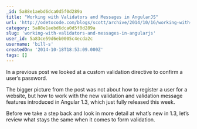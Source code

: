 ```yaml
---
_id: 5a88e1aebd6dca0d5f0d289a
title: "Working with Validators and Messages in AngularJS"
url: 'http://odetocode.com/blogs/scott/archive/2014/10/16/working-with-validators-and-messages-in-angularjs.aspx'
category: 5a88e1aebd6dca0d5f0d289a
slug: 'working-with-validators-and-messages-in-angularjs'
user_id: 5a83ce59d6eb0005c4ecda2c
username: 'bill-s'
createdOn: '2014-10-18T18:53:09.000Z'
tags: []
---
```


In a previous post we looked at a custom validation directive to confirm a user’s password.

The bigger picture from the post was not about how to register a user for a website, but how to work with the new validation and validation message features introduced in Angular 1.3, which just fully released this week.

Before we take a step back and look in more detail at what’s new in 1.3, let’s review what stays the same when it comes to form validation.
